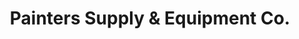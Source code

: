 ---
title: "Painters Supply & Equipment Co."
url: /lincoln-park/painters-supply-and-equipment-co/
shop: hardware
---